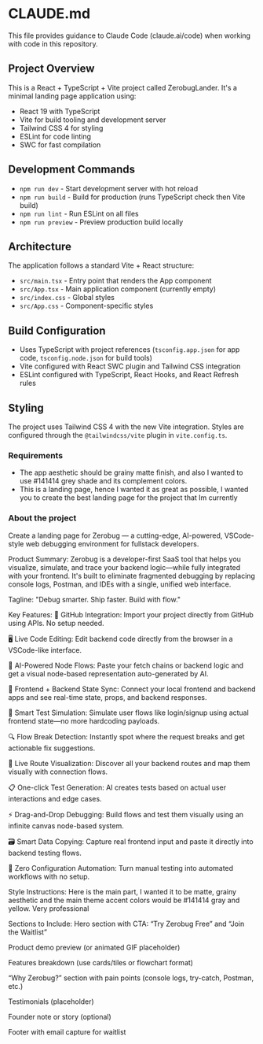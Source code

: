# CLAUDE.md

This file provides guidance to Claude Code (claude.ai/code) when working with code in this repository.

## Project Overview

This is a React + TypeScript + Vite project called ZerobugLander. It's a minimal landing page application using:

- React 19 with TypeScript
- Vite for build tooling and development server
- Tailwind CSS 4 for styling
- ESLint for code linting
- SWC for fast compilation

## Development Commands

- `npm run dev` - Start development server with hot reload
- `npm run build` - Build for production (runs TypeScript check then Vite build)
- `npm run lint` - Run ESLint on all files
- `npm run preview` - Preview production build locally

## Architecture

The application follows a standard Vite + React structure:

- `src/main.tsx` - Entry point that renders the App component
- `src/App.tsx` - Main application component (currently empty)
- `src/index.css` - Global styles
- `src/App.css` - Component-specific styles

## Build Configuration

- Uses TypeScript with project references (`tsconfig.app.json` for app code, `tsconfig.node.json` for build tools)
- Vite configured with React SWC plugin and Tailwind CSS integration
- ESLint configured with TypeScript, React Hooks, and React Refresh rules

## Styling

The project uses Tailwind CSS 4 with the new Vite integration. Styles are configured through the `@tailwindcss/vite` plugin in `vite.config.ts`.

### Requirements

- The app aesthetic should be grainy matte finish, and also I wanted to use #141414 grey shade and its complement colors.
- This is a landing page, hence I wanted it as great as possible, I wanted you to create the best landing page for the project that Im currently

### About the project

Create a landing page for Zerobug — a cutting-edge, AI-powered, VSCode-style web debugging environment for fullstack developers.

Product Summary:
Zerobug is a developer-first SaaS tool that helps you visualize, simulate, and trace your backend logic—while fully integrated with your frontend. It's built to eliminate fragmented debugging by replacing console logs, Postman, and IDEs with a single, unified web interface.

Tagline:
"Debug smarter. Ship faster. Build with flow."

Key Features:
🔄 GitHub Integration: Import your project directly from GitHub using APIs. No setup needed.

🖥️ Live Code Editing: Edit backend code directly from the browser in a VSCode-like interface.

🧠 AI-Powered Node Flows: Paste your fetch chains or backend logic and get a visual node-based representation auto-generated by AI.

🧩 Frontend + Backend State Sync: Connect your local frontend and backend apps and see real-time state, props, and backend responses.

🧪 Smart Test Simulation: Simulate user flows like login/signup using actual frontend state—no more hardcoding payloads.

🔍 Flow Break Detection: Instantly spot where the request breaks and get actionable fix suggestions.

🧬 Live Route Visualization: Discover all your backend routes and map them visually with connection flows.

📋 One-click Test Generation: AI creates tests based on actual user interactions and edge cases.

⚡ Drag-and-Drop Debugging: Build flows and test them visually using an infinite canvas node-based system.

🗃️ Smart Data Copying: Capture real frontend input and paste it directly into backend testing flows.

🚀 Zero Configuration Automation: Turn manual testing into automated workflows with no setup.

Style Instructions:
Here is the main part, I wanted it to be matte, grainy aesthetic and the main theme accent colors would be #141414 gray and yellow. Very professional

Sections to Include:
Hero section with CTA: “Try Zerobug Free” and “Join the Waitlist”

Product demo preview (or animated GIF placeholder)

Features breakdown (use cards/tiles or flowchart format)

“Why Zerobug?” section with pain points (console logs, try-catch, Postman, etc.)

Testimonials (placeholder)

Founder note or story (optional)

Footer with email capture for waitlist
